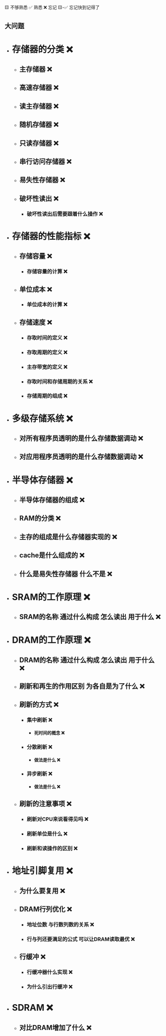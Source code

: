 🟨 不够熟悉  ✅ 熟悉  ❌ 忘记  🟨-✅ 忘记快到记得了

## 大问题
- # 存储器的分类 ❌
  - ## 主存储器 ❌
  - ## 高速存储器 ❌
  - ## 读主存储器 ❌
  - ## 随机存储器 ❌
  - ## 只读存储器 ❌
  - ## 串行访问存储器 ❌
  - ## 易失性存储器 ❌
  - ## 破坏性读出 ❌
    - ### 破坏性读出后需要跟着什么操作 ❌
- # 存储器的性能指标 ❌
  - ## 存储容量 ❌
    - ### 存储容量的计算 ❌
  - ## 单位成本 ❌
    - ### 单位成本的计算 ❌
  - ## 存储速度 ❌
    - ### 存取时间的定义 ❌
    - ### 存取周期的定义 ❌
    - ### 主存带宽的定义 ❌
    - ### 存取时间和存储周期的关系 ❌
    - ### 存储周期的组成 ❌
- # 多级存储系统 ❌
  - ## 对所有程序员透明的是什么存储数据调动 ❌
  - ## 对应用程序员透明的是什么存储数据调动 ❌
- # 半导体存储器 ❌
  - ## 半导体存储器的组成 ❌
  - ## RAM的分类 ❌
  - ## 主存的组成是什么存储器实现的 ❌
  - ## cache是什么组成的 ❌
  - ## 什么是易失性存储器 什么不是 ❌
- # SRAM的工作原理 ❌
  - ## SRAM的名称 通过什么构成 怎么读出 用于什么 ❌
- # DRAM的工作原理 ❌
  - ## DRAM的名称 通过什么构成 怎么读出 用于什么 ❌
  - ## 刷新和再生的作用区别 为各自是为了什么 ❌
  - ## 刷新的方式 ❌
    - ### 集中刷新 ❌
      - #### 死时间的概念 ❌
    - ### 分散刷新 ❌
      - #### 做法是什么 ❌
    - ### 异步刷新 ❌
      - #### 做法是什么 ❌
  - ## 刷新的注意事项 ❌
    - ### 刷新对CPU来说看得见吗 ❌
    - ### 刷新单位是什么 ❌
    - ### 刷新和读操作的区别 ❌
- # 地址引脚复用 ❌
  - ## 为什么要复用 ❌
  - ## DRAM行列优化 ❌
    - ### 地址位数 与行数列数的关系 ❌
    - ### 行与列还要满足的公式 可以让DRAM读取最优 ❌
  - ## 行缓冲 ❌
    - ### 行缓冲器什么实现 ❌
    - ### 为什么引出行缓冲 ❌
- # SDRAM ❌
  - ## 对比DRAM增加了什么 ❌
